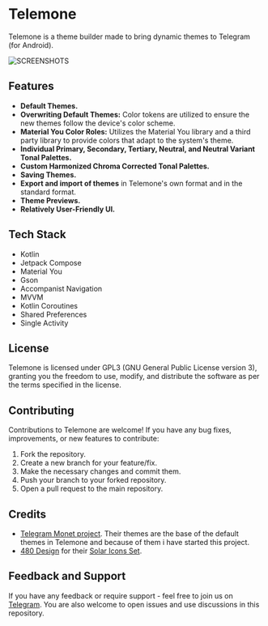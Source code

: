 # Telemone

Telemone is a theme builder made to bring dynamic themes to Telegram (for Android).

![SCREENSHOTS](https://github.com/Number869/TeleMone/assets/52751853/7bb2bc44-9cdb-401e-9759-b249f785eef7)

## Features
- **Default Themes.**
- **Overwriting Default Themes:** Color tokens are utilized to ensure the new themes follow the device's color scheme.
- **Material You Color Roles:** Utilizes the Material You library and a third party library to provide colors that adapt to the system's theme.
- **Individual Primary, Secondary, Tertiary, Neutral, and Neutral Variant Tonal Palettes.**
- **Custom Harmonized Chroma Corrected Tonal Palettes.**
- **Saving Themes.**
- **Export and import of themes** in Telemone's own format and in the standard format.
- **Theme Previews.**
- **Relatively User-Friendly UI.**

## Tech Stack
- Kotlin
- Jetpack Compose
- Material You
- Gson
- Accompanist Navigation
- MVVM
- Kotlin Coroutines
- Shared Preferences
- Single Activity


## License

Telemone is licensed under GPL3 (GNU General Public License version 3), granting you the freedom to use, modify, and distribute the software as per the terms specified in the license.

## Contributing

Contributions to Telemone are welcome! If you have any bug fixes, improvements, or new features to contribute:

1. Fork the repository.
2. Create a new branch for your feature/fix.
3. Make the necessary changes and commit them.
4. Push your branch to your forked repository.
5. Open a pull request to the main repository.

## Credits
- [Telegram Monet project](https://github.com/c3r5b8/Telegram-Monet "Telegram Monet project"). Their themes are the base of the default themes in Telemone and because of them i have started this project.
- [480 Design](https://www.figma.com/@480design "480 Design") for their [Solar Icons Set](https://www.figma.com/community/file/1166831539721848736/Solar-Icons-Set "Solar Icons Set").

## Feedback and Support

If you have any feedback or require support - feel free to join us on [Telegram](https://t.me/Number869Community "Telegram"). You are also welcome to open issues and use discussions in this repository.
